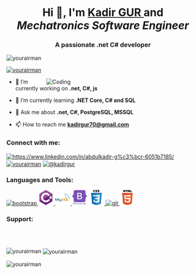 <h1 align="center">Hi 👋, I'm <a href="https://kadirgur.com/"> Kadir GUR </a>and <i>Mechatronics Software Engineer</i></h1>
<h3 align="center">A passionate .net C# developer</h3>


<p align="left"> <img src="https://komarev.com/ghpvc/?username=yourairman&label=Profile%20views&color=0e75b6&style=flat" alt="yourairman" /> </p>

<p align="left"> <a href="https://github.com/ryo-ma/github-profile-trophy"><img src="https://github-profile-trophy.vercel.app/?username=yourairman" alt="yourairman" /></a> </p>
<img align="right" alt="Coding" width="400" src="https://i.pinimg.com/originals/e1/f3/41/e1f3413bf5036045713341394f617225.gif">

- 🔭 I’m currently working on **.net, C#, js**

- 🌱 I’m currently learning **.NET Core, C# and SQL**

- 💬 Ask me about **.net, C#, PostgreSQL, MSSQL**

- 📫 How to reach me **kadirgur70@gmail.com**

<h3 align="left">Connect with me: </h3>
<p align="left">
<a href="https://linkedin.com/in/https://www.linkedin.com/in/abdulkadir-g%c3%bcr-6051b7185/" target="blank"><img align="center" src="https://raw.githubusercontent.com/rahuldkjain/github-profile-readme-generator/master/src/images/icons/Social/linked-in-alt.svg" alt="https://www.linkedin.com/in/abdulkadir-g%c3%bcr-6051b7185/" height="30" width="40" /></a>
<a href="https://instagram.com/yourairman" target="blank"><img align="center" src="https://raw.githubusercontent.com/rahuldkjain/github-profile-readme-generator/master/src/images/icons/Social/instagram.svg" alt="yourairman" height="30" width="40" /></a>
<a href="https://medium.com/@kadirgur" target="blank"><img align="center" src="https://raw.githubusercontent.com/rahuldkjain/github-profile-readme-generator/master/src/images/icons/Social/medium.svg" alt="@kadirgur" height="30" width="40" /></a>
</p>

<h3 align="left">Languages and Tools:</h3>
<p align="left"> <a href="https://docs.microsoft.com/en-us/aspnet/core/introduction-to-aspnet-core?ranMID=46131&ranEAID=a1LgFw09t88&ranSiteID=a1LgFw09t88-PW6vFsNi9HyKcYiG4mPQSA&epi=a1LgFw09t88-PW6vFsNi9HyKcYiG4mPQSA&irgwc=1&OCID=AID2200057_aff_7806_1243925&tduid=(ir__j9qgct1abckf6xadh9z3xetn222xveikdxgn3sp000)(7806)(1243925)(a1LgFw09t88-PW6vFsNi9HyKcYiG4mPQSA)()&irclickid=_j9qgct1abckf6xadh9z3xetn222xveikdxgn3sp000&view=aspnetcore-6.0" target="_blank" rel="noreferrer"> <img src="https://upload.wikimedia.org/wikipedia/commons/thumb/e/ee/.NET_Core_Logo.svg/512px-.NET_Core_Logo.svg.png" alt="bootstrap" width="40" height="40"/> </a>                                    <a href="https://getbootstrap.com" target="_blank" rel="noreferrer">   <a href="https://www.w3schools.com/cs/" target="_blank" rel="noreferrer"> <img src="https://raw.githubusercontent.com/devicons/devicon/master/icons/csharp/csharp-original.svg" alt="csharp" width="40" height="40"/> </a>           <a href="https://www.mysql.com/" target="_blank" rel="noreferrer"> <img src="https://raw.githubusercontent.com/devicons/devicon/master/icons/mysql/mysql-original-wordmark.svg" alt="mysql" width="40" height="40"/> </a>                  <img src="https://raw.githubusercontent.com/devicons/devicon/master/icons/bootstrap/bootstrap-plain-wordmark.svg" alt="bootstrap" width="40" height="40"/> </a> <a href="https://www.w3schools.com/css/" target="_blank" rel="noreferrer"> <img src="https://raw.githubusercontent.com/devicons/devicon/master/icons/css3/css3-original-wordmark.svg" alt="css3" width="40" height="40"/> </a> <a href="https://git-scm.com/" target="_blank" rel="noreferrer"> <img src="https://www.vectorlogo.zone/logos/git-scm/git-scm-icon.svg" alt="git" width="40" height="40"/> </a> <a href="https://www.w3.org/html/" target="_blank" rel="noreferrer"> <img src="https://raw.githubusercontent.com/devicons/devicon/master/icons/html5/html5-original-wordmark.svg" alt="html5" width="40" height="40"/> </a>  </p>

<h3 align="left">Support:</h3>
<br><br>

<p><img align="left" src="https://github-readme-stats.vercel.app/api/top-langs?username=yourairman&show_icons=true&locale=en&layout=compact" alt="yourairman" /></p>

<p>&nbsp;<img align="center" src="https://github-readme-stats.vercel.app/api?username=yourairman&show_icons=true&locale=en" alt="yourairman" /></p>

<p><img align="center" src="https://github-readme-streak-stats.herokuapp.com/?user=yourairman&" alt="yourairman" /></p>
